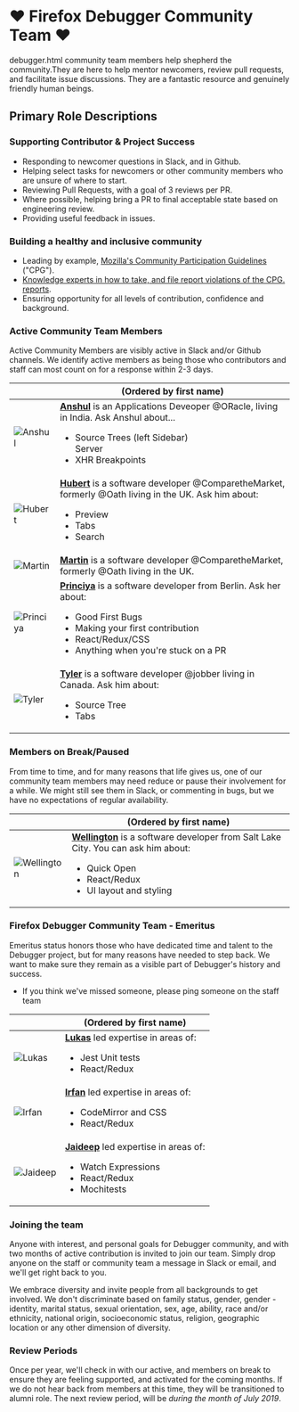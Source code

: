 # :heart: Firefox Debugger Community Team :heart:

debugger.html community team members help shepherd the community.They are here to help mentor newcomers, review pull requests, and facilitate issue discussions.
They are a fantastic resource and genuinely friendly human beings.

## Primary Role Descriptions

### Supporting Contributor & Project Success

- Responding to newcomer questions in Slack, and in Github.
- Helping select tasks for newcomers or other community members who are unsure of where to start.
- Reviewing Pull Requests, with a goal of 3 reviews per PR.
- Where possible, helping bring a PR to final acceptable state based on engineering review.
- Providing useful feedback in issues.

### Building a healthy and inclusive community

- Leading by example, [Mozilla's Community Participation Guidelines](https://www.mozilla.org/en-US/about/governance/policies/participation/) ("CPG").
- [Knowledge experts in how to take, and file report violations of the CPG. reports](https://www.mozilla.org/en-US/about/governance/policies/participation/reporting/).
- Ensuring opportunity for all levels of contribution, confidence and background.

### Active Community Team Members

Active Community Members are visibly active in Slack and/or Github channels. We identify active members as being those who contributors and staff can most count on for a response within 2-3 days.

|                                                                         | (Ordered by first name)                                                                                                                                                                                                                          |
| ----------------------------------------------------------------------- | ------------------------------------------------------------------------------------------------------------------------------------------------------------------------------------------------------------------------------------------------ |
| ![Anshul](https://avatars.githubusercontent.com/anshulmalik?s=460&v=4)  | **[Anshul](https://github.com/anshulmalik)** is an Applications Deveoper @ORacle, living in India. Ask Anshul about...<ul><li>Source Trees (left Sidebar)</li>Server<li>XHR Breakpoints</li></ul>                                                |
| ![Hubert](https://avatars3.githubusercontent.com/u/792924?s=460&v=4)    | **[Hubert](https://github.com/bomsy)** is a software developer @ComparetheMarket, formerly @Oath living in the UK. Ask him about: <ul><li>Preview</li><li>Tabs</li><li>Search</li></ul>                                                          |
| ![Martin](https://avatars.githubusercontent.com/nyrosmith?)             | **[Martin](https://github.com/nyrosmith)** is a software developer @ComparetheMarket, formerly @Oath living in the UK.                                                                                                                           |
| ![Princiya](https://avatars3.githubusercontent.com/u/8022693?s=460&v=4) | **[Princiya](https://github.com/princiya)** is a software developer from Berlin. Ask her about: <ul><li>Good First Bugs</li><li>Making your first contribution</li><li>React/Redux/CSS</li><li>Anything when you're stuck on a PR</li></ul> |
| ![Tyler](https://avatars1.githubusercontent.com/u/5448834?s=460&v=4)    | **[Tyler](https://github.com/wenincode)** is a software developer @jobber living in Canada. Ask him about: <ul><li>Source Tree</li><li>Tabs</li></ul>             |

### Members on Break/Paused

From time to time, and for many reasons that life gives us, one of our community team members may need reduce or pause their involvement for a while. We might still see them in Slack, or commenting in bugs, but we have no expectations of regular availability.

|                                                                          | (Ordered by first name)                                                                                                                                                                              |
| ------------------------------------------------------------------------ | ---------------------------------------------------------------------------------------------------------------------------------------------------------------------------------------------------- |
| ![Wellington](https://avatars3.githubusercontent.com/u/580982?s=460&v=4) | **[Wellington](https://github.com/wldcordeiro)** is a software developer from Salt Lake City. You can ask him about: <ul><li> Quick Open</li><li>React/Redux</li><li>UI layout and styling</li></ul> |  |

### Firefox Debugger Community Team - Emeritus

Emeritus status honors those who have dedicated time and talent to the Debugger project, but for many reasons have needed to step back. We want to make sure they remain as a visible part of Debugger's history and success.

- If you think we've missed someone, please ping someone on the staff team

|                                                                        | (Ordered by first name)                                                                                                                             |
| ---------------------------------------------------------------------- | --------------------------------------------------------------------------------------------------------------------------------------------------- |
| ![Lukas](https://avatars1.githubusercontent.com/u/23530054?s=460&v=4)  | **[Lukas](https://github.com/lukaszsobek0)** led expertise in areas of: <ul><li>Jest Unit tests</li><li>React/Redux</li></ul>                       |  |
| ![Irfan](https://avatars2.githubusercontent.com/u/1755089?s=400&v=4)   | **[Irfan](https://github.com/irfanhudda)** led expertise in areas of: <ul><li>CodeMirror and CSS</li><li>React/Redux</li></ul>                      |  |
| ![Jaideep](https://avatars2.githubusercontent.com/u/2481105?s=460&v=4) | **[Jaideep](https://github.com/jbhoosreddy)** led expertise in areas of: <ul><li>Watch Expressions</li><li>React/Redux</li><li>Mochitests</li></ul> |

### Joining the team

Anyone with interest, and personal goals for Debugger community, and with two months of active contribution is invited to join our team. Simply drop anyone on the staff or community team a message in Slack or email, and we'll get right back to you.

We embrace diversity and invite people from all backgrounds to get involved. We don't discriminate based on family status, gender, gender -identity, marital status, sexual orientation, sex, age, ability, race and/or ethnicity, national origin, socioeconomic status, religion, geographic location or any other dimension of diversity.

### Review Periods

Once per year, we'll check in with our active, and members on break to ensure they are feeling supported, and activated for the coming months. If we do not hear back from members at this time, they will be transitioned to alumni role.
The next review period, will be _during the month of July 2019_.
